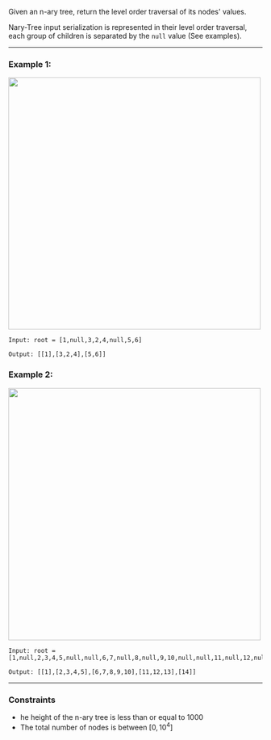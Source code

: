 Given an n-ary tree, return the level order traversal of its nodes' values.

Nary-Tree input serialization is represented in their level order traversal, 
each group of children is separated by the `null` value (See examples).
_______________________________________________________________________________

### Example 1:

<img src="https://assets.leetcode.com/uploads/2018/10/12/narytreeexample.png" 
	width="500px"/>

```
Input: root = [1,null,3,2,4,null,5,6]

Output: [[1],[3,2,4],[5,6]]
```

### Example 2:

<img src="https://assets.leetcode.com/uploads/2019/11/08/sample_4_964.png"
	width="500px"/>

```
Input: root = [1,null,2,3,4,5,null,null,6,7,null,8,null,9,10,null,null,11,null,12,null,13,null,null,14]

Output: [[1],[2,3,4,5],[6,7,8,9,10],[11,12,13],[14]]
```
_______________________________________________________________________________

### Constraints

- he height of the n-ary tree is less than or equal to 1000
- The total number of nodes is between $[0, 10^4]$
